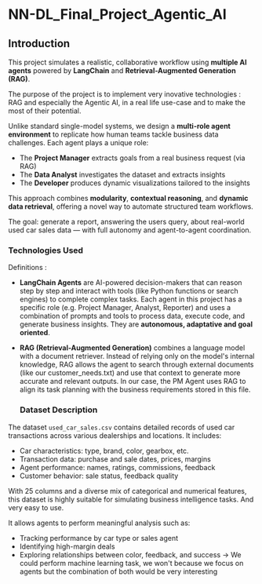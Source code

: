 # NN-DL_Final_Project_Agentic_AI

## Introduction

This project simulates a realistic, collaborative workflow using **multiple AI agents** powered by **LangChain** and **Retrieval-Augmented Generation (RAG)**. 

The purpose of the project is to implement very inovative technologies : RAG and especially the Agentic AI, in a real life use-case and to make the most of their potential.

Unlike standard single-model systems, we design a **multi-role agent environment** to replicate how human teams tackle business data challenges. Each agent plays a unique role:
- The **Project Manager** extracts goals from a real business request (via RAG)
- The **Data Analyst** investigates the dataset and extracts insights
- The **Developer** produces dynamic visualizations tailored to the insights

This approach combines **modularity**, **contextual reasoning**, and **dynamic data retrieval**, offering a novel way to automate structured team workflows.

The goal: generate a report, answering the users query, about real-world used car sales data — with full autonomy and agent-to-agent coordination.

### Technologies Used

Definitions : 
* **LangChain Agents** are AI-powered decision-makers that can reason step by step and interact with tools (like Python functions or search engines) to complete complex tasks. Each agent in this project has a specific role (e.g. Project Manager, Analyst, Reporter) and uses a combination of prompts and tools to process data, execute code, and generate business insights.
They are **autonomous, adaptative and goal oriented**.

* **RAG (Retrieval-Augmented Generation)** combines a language model with a document retriever. Instead of relying only on the model's internal knowledge, RAG allows the agent to search through external documents (like our customer_needs.txt) and use that context to generate more accurate and relevant outputs. In our case, the PM Agent uses RAG to align its task planning with the business requirements stored in this file.

  ### Dataset Description

The dataset `used_car_sales.csv` contains detailed records of used car transactions across various dealerships and locations. It includes:

- Car characteristics: type, brand, color, gearbox, etc.
- Transaction data: purchase and sale dates, prices, margins
- Agent performance: names, ratings, commissions, feedback
- Customer behavior: sale status, feedback quality

With 25 columns and a diverse mix of categorical and numerical features, this dataset is highly suitable for simulating business intelligence tasks. And very easy to use.

It allows agents to perform meaningful analysis such as:
- Tracking performance by car type or sales agent
- Identifying high-margin deals
- Exploring relationships between color, feedback, and success -> We could perform machine learning task, we won't because we focus on agents but the combination of both would be very interesting

